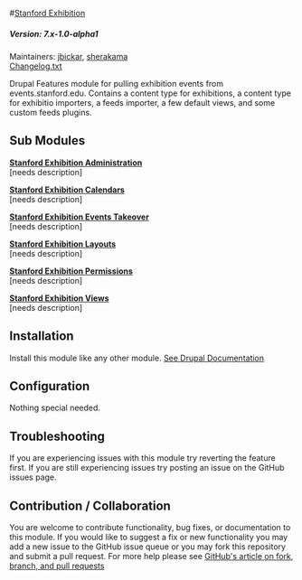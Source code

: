 #[Stanford Exhibition](https://github.com/SU-SWS/stanford_exhibition)
##### Version: 7.x-1.0-alpha1

Maintainers: [jbickar](https://github.com/jbickar), [sherakama](https://github.com/sherakama)   
[Changelog.txt](CHANGELOG.txt)

Drupal Features module for pulling exhibition events from events.stanford.edu. Contains a content type for exhibitions, a content type for exhibitio importers, a feeds importer, a few default views, and some custom feeds plugins.


Sub Modules
---

**[Stanford Exhibition Administration](modules/stanford_exhibition_administration)**   
[needs description]

**[Stanford Exhibition Calendars](modules/stanford_exhibition_calendars)**   
[needs description]

**[Stanford Exhibition Events Takeover](modules/stanford_exhibition_events_takeover)**   
[needs description]

**[Stanford Exhibition Layouts](modules/stanford_exhibition_layouts)**   
[needs description]

**[Stanford Exhibition Permissions](modules/stanford_exhibition_permissions)**   
[needs description]

**[Stanford Exhibition Views](modules/stanford_exhibition_views)**   
[needs description]


Installation
---

Install this module like any other module. [See Drupal Documentation](https://drupal.org/documentation/install/modules-themes/modules-7)

Configuration
---

Nothing special needed.

Troubleshooting
---

If you are experiencing issues with this module try reverting the feature first. If you are still experiencing issues try posting an issue on the GitHub issues page.

Contribution / Collaboration
---

You are welcome to contribute functionality, bug fixes, or documentation to this module. If you would like to suggest a fix or new functionality you may add a new issue to the GitHub issue queue or you may fork this repository and submit a pull request. For more help please see [GitHub's article on fork, branch, and pull requests](https://help.github.com/articles/using-pull-requests)
